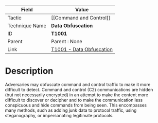 
|Field|Value|
|---|---|
|Tactic|[[Command and Control]]|
|Technique Name|**Data Obfuscation**|
|ID|**T1001**|
|Parent|Parent : None|
|Link|[T1001 - Data Obfuscation](https://attack.mitre.org/techniques/T1001)|

# Description

Adversaries may obfuscate command and control traffic to make it more difficult to detect. Command and control (C2) communications are hidden (but not necessarily encrypted) in an attempt to make the content more difficult to discover or decipher and to make the communication less conspicuous and hide commands from being seen. This encompasses many methods, such as adding junk data to protocol traffic, using steganography, or impersonating legitimate protocols. 